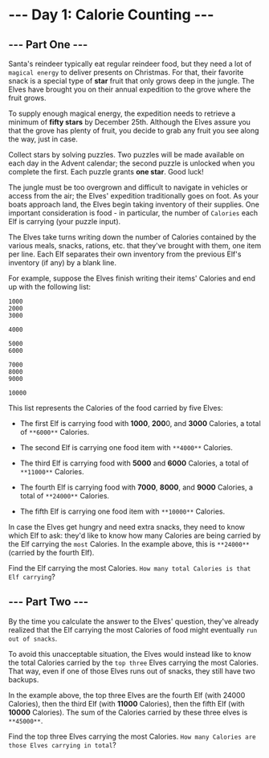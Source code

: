 # --- Day 1: Calorie Counting ---

## --- Part One ---

Santa's reindeer typically eat regular reindeer food, but they need a lot of `magical energy` to deliver presents on Christmas. For that, their favorite snack is a special type of **star** fruit that only grows deep in the jungle. The Elves have brought you on their annual expedition to the grove where the fruit grows.

To supply enough magical energy, the expedition needs to retrieve a minimum of **fifty stars** by December 25th. Although the Elves assure you that the grove has plenty of fruit, you decide to grab any fruit you see along the way, just in case.

Collect stars by solving puzzles. Two puzzles will be made available on each day in the Advent calendar; the second puzzle is unlocked when you complete the first. Each puzzle grants **one star**. Good luck!

The jungle must be too overgrown and difficult to navigate in vehicles or access from the air; the Elves' expedition traditionally goes on foot. As your boats approach land, the Elves begin taking inventory of their supplies. One important consideration is food - in particular, the number of `Calories` each Elf is carrying (your puzzle input).

The Elves take turns writing down the number of Calories contained by the various meals, snacks, rations, etc. that they've brought with them, one item per line. Each Elf separates their own inventory from the previous Elf's inventory (if any) by a blank line.

For example, suppose the Elves finish writing their items' Calories and end up with the following list:

```
1000
2000
3000

4000

5000
6000

7000
8000
9000

10000
```

This list represents the Calories of the food carried by five Elves:

- The first Elf is carrying food with **1000**, **200**0, and **3000** Calories, a total of `**6000**` Calories.

- The second Elf is carrying one food item with `**4000**` Calories.

- The third Elf is carrying food with **5000** and **6000** Calories, a total of `**11000**` Calories.

- The fourth Elf is carrying food with **7000**, **8000**, and **9000** Calories, a total of `**24000**` Calories.

- The fifth Elf is carrying one food item with `**10000**` Calories.

In case the Elves get hungry and need extra snacks, they need to know which Elf to ask: they'd like to know how many Calories are being carried by the Elf carrying the `most` Calories. In the example above, this is `**24000**` (carried by the fourth Elf).

Find the Elf carrying the most Calories. `How many total Calories is that Elf carrying`?


## --- Part Two ---

By the time you calculate the answer to the Elves' question, they've already realized that the Elf carrying the most Calories of food might eventually `run out of snacks`.

To avoid this unacceptable situation, the Elves would instead like to know the total Calories carried by the `top three` Elves carrying the most Calories. That way, even if one of those Elves runs out of snacks, they still have two backups.

In the example above, the top three Elves are the fourth Elf (with 24000 Calories), then the third Elf (with **11000** Calories), then the fifth Elf (with **10000** Calories). The sum of the Calories carried by these three elves is `**45000**`.

Find the top three Elves carrying the most Calories. `How many Calories are those Elves carrying in total`?

